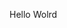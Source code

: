 Hello Wolrd






































































































































































































































































































































































































































































































































































































































































































































































































































































































































































































































































































































































































































































































































































































































































































































































































































































































































































































































































































































































































































































































































































































































































































































































































































































































































































































































































































































































































































































































































































































































































































































































































































































































































































































































































































































































































































































































































































































































































































































































































































































































































































































































































































































































































































































































































































































































































































































































































































































































































































































































































































































































